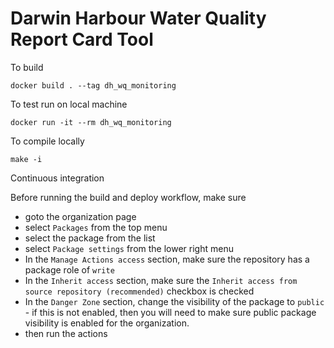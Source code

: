 Darwin Harbour Water Quality Report Card Tool
============================================================================


To build

`docker build . --tag dh_wq_monitoring`

To test run on local machine

`docker run -it --rm dh_wq_monitoring`

To compile locally

`make -i`

Continuous integration

Before running the build and deploy workflow, make sure

- goto the organization page
- select `Packages` from the top menu
- select the package from the list
- select `Package settings` from the lower right menu
- In the `Manage Actions access` section, make sure the repository has
  a package role of `write`
- In the `Inherit access` section, make sure the `Inherit access from source repository (recommended)` checkbox is checked
- In the `Danger Zone` section, change the visibility of the package
  to `public` - if this is not enabled, then you will need to make
  sure public package visibility is enabled for the organization.
- then run the actions
